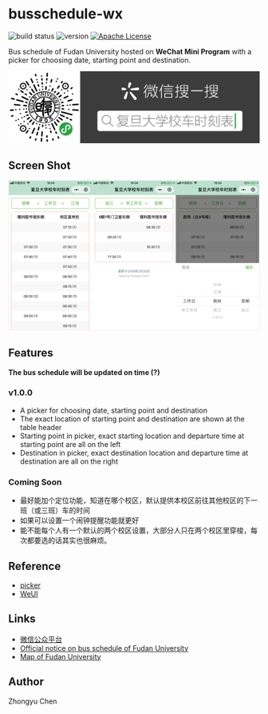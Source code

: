 # busschedule-wx

![build status](https://img.shields.io/badge/build-passing-66c2a5.svg)
![version](https://img.shields.io/badge/version-1.0.0-fc8d62.svg)
[![Apache License](https://img.shields.io/badge/license-Apache2.0-8da0cb.svg)](http://www.apache.org/licenses/)

Bus schedule of Fudan University hosted on __WeChat Mini Program__ 
with a picker for choosing date, starting point and destination.

![ercode](data/ercode.png)

## Screen Shot

![screen shot](data/screenshot.jpg)

## Features

__The bus schedule will be updated on time (?)__

### v1.0.0

* A picker for choosing date, starting point and destination
* The exact location of starting point and destination are shown at the table header
* Starting point in picker, exact starting location and departure time at starting point are all on the left
* Destination in picker, exact destination location and departure time at destination are all on the right

### Coming Soon

* 最好能加个定位功能，知道在哪个校区，默认提供本校区前往其他校区的下一班（或三班）车的时间
* 如果可以设置一个闹钟提醒功能就更好
* 能不能每个人有一个默认的两个校区设置，大部分人只在两个校区里穿梭，每次都要选的话其实也很麻烦。

## Reference

* [picker](https://developers.weixin.qq.com/miniprogram/dev/component/picker.html)
* [WeUI](https://github.com/Tencent/weui)

## Links

* [微信公众平台](https://mp.weixin.qq.com/)
* [Official notice on bus schedule of Fudan University](http://www.xyfw.fudan.edu.cn/p2049c1954/list.htm)
* [Map of Fudan University](http://map.fudan.edu.cn)

## Author

Zhongyu Chen
